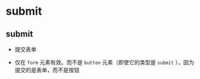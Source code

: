 # submit

## submit

  - 提交表单

  - 仅在 `form` 元素有效。而不是 `button` 元素（即使它的类型是 `submit` ），因为提交的是表单，而不是按钮
